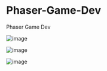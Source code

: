 # Phaser-Game-Dev
Phaser Game Dev

![image](https://github.com/meetamjadsaeed/Phaser-Game-Dev/assets/76562879/9bb8c8b9-90ee-4ec7-9447-c9da1d7bf2f6)

![image](https://github.com/meetamjadsaeed/Phaser-Game-Dev/assets/76562879/0b23e0a4-a77f-49e6-b466-1eda3983910d)

![image](https://github.com/meetamjadsaeed/Phaser-Game-Dev/assets/76562879/dc68e2e9-eb0a-400f-b709-391348ef17c3)


